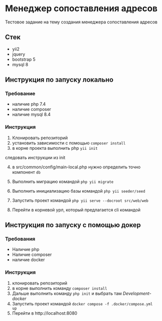 # Менеджер сопоставления адресов

Тестовое задание на тему создания менеджера сопоставления адресов

## Стек

- yii2
- jquery
- bootstrap 5
- mysql 8

## Инструкция по запуску локально

### Требование

- наличие php 7.4
- наличие composer
- наличие mysql 8.4

### Инструкция

1. Клонировать репозиторий
2. установить зависимости с помощью `composer install`
3. в корне проекта выполнить php `yii init`

следовать инструкции из init

4. в src/common/config/main-local.php нужно определить точно компонент `db`

5. Выполнить миграцию командой `php yii migrate`
6. Выполнить инициализацию базы командой `php yii seeder/seed`
7. Запустить проект командой `php yii serve --docroot src/web/web`
8. Перейти в корневой урл, который предлагается cli командой

## Инструкция по запуску с помощью докер

### Требования

- Наличие php
- Наличие composer
- наличие docker

### Инструкция

1. клонировать репозиторий
2. в корне выполнить команду `composer install`
3. Дальше выполнить команду `php init` и выбрать там *Development-docker*
4. Запустить проект командой `docker compose -f .docker/compose.yml up`
5. Перейти в http://localhost:8080